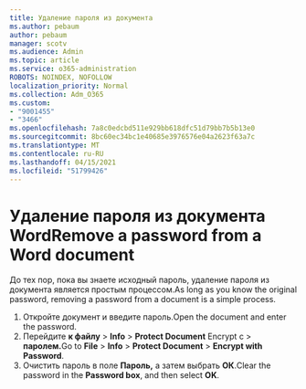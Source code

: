 ```yaml
---
title: Удаление пароля из документа
ms.author: pebaum
author: pebaum
manager: scotv
ms.audience: Admin
ms.topic: article
ms.service: o365-administration
ROBOTS: NOINDEX, NOFOLLOW
localization_priority: Normal
ms.collection: Adm_O365
ms.custom:
- "9001455"
- "3466"
ms.openlocfilehash: 7a8c0edcbd511e929bb618dfc51d79bb7b5b13e0
ms.sourcegitcommit: 8bc60ec34bc1e40685e3976576e04a2623f63a7c
ms.translationtype: MT
ms.contentlocale: ru-RU
ms.lasthandoff: 04/15/2021
ms.locfileid: "51799426"
---
```

# <a name="remove-a-password-from-a-word-document"></a><span data-ttu-id="534cc-102">Удаление пароля из документа Word</span><span class="sxs-lookup"><span data-stu-id="534cc-102">Remove a password from a Word document</span></span>

<span data-ttu-id="534cc-103">До тех пор, пока вы знаете исходный пароль, удаление пароля из документа является простым процессом.</span><span class="sxs-lookup"><span data-stu-id="534cc-103">As long as you know the original password, removing a password from a document is a simple process.</span></span>

1. <span data-ttu-id="534cc-104">Откройте документ и введите пароль.</span><span class="sxs-lookup"><span data-stu-id="534cc-104">Open the document and enter the password.</span></span>
2. <span data-ttu-id="534cc-105">Перейдите **к файлу**  >  **Info**  >  **Protect Document** Encrypt с  >  **паролем.**</span><span class="sxs-lookup"><span data-stu-id="534cc-105">Go to **File** > **Info** > **Protect Document** > **Encrypt with Password**.</span></span>
3. <span data-ttu-id="534cc-106">Очистить пароль в поле **Пароль,** а затем выбрать **ОК**.</span><span class="sxs-lookup"><span data-stu-id="534cc-106">Clear the password in the **Password box**, and then select **OK**.</span></span>